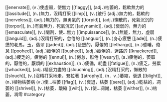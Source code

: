 [[enervate]], (v．)使虛弱，使無力 
[[flaggy]], (adj．)枯萎的，鬆軟無力的 
[[lassitude]], (n．)無力，沒精打采 
[[limp]], (v．)跛行 (adj．)無力的，鬆軟的 
[[nerveless]], (adj．)無力的，無勇氣的 
[[torpid]], (adj．)懶散的，死氣沉沉的 
[[torpor]], (n．)有氣無力，死氣沉沉 
[[adynamic]], (adj．)衰弱的，無力的 
[[emasculate]], (v．)閹割，使…無力 
[[impuissance]], (n．)無能，無力，虛弱 
[[languid]], (adj．)沒精打采的，怠倦的 
[[languor]], (n．)身心疲憊 
[[jade]], (n．)疲憊的老馬，玉，翡翠 
[[jaded]], (adj．)疲憊的，厭倦的 
[[lethargy]], (n．)昏睡，倦怠 
[[poohed]], (adj．)疲倦的 
[[bushed]], (adj．)疲倦的，迷路的 
[[knackered]], (adj．)疲乏的，疲倦的 
[[ennui]], (n．)倦怠，厭倦 
[[weary]], (a．)疲倦的，萎靡的，厭倦的，厭煩的 
[[exhaustion]], (n．)疲備，耗盡 
[[fatigue]], (n．)疲乏，勞累 
[[whacked]], (adj．)精疲力盡的 
[[slouching]], (adj．)沒精打采的，懶散的 
[[slouch]], (v．)沒精打采地走，耷拉著 
[[atrophy]], (n．v．)萎縮，衰退 
[[blight]], (n．)植物枯萎病 (v．)使…枯萎 
[[flag]], (v．)衰退，枯萎 
[[sere]], (adj．)乾枯的，凋萎的 
[[shrivel]], (v．)枯萎，皺縮 
[[wilt]], (v．)使…凋謝，枯萎 
[[wither]], (v．)枯萎，凋零 
#category
